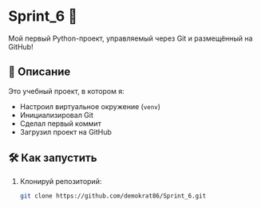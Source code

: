 # Sprint_6 🚀

Мой первый Python-проект, управляемый через Git и размещённый на GitHub!

## 📝 Описание
Это учебный проект, в котором я:
- Настроил виртуальное окружение (`venv`)
- Инициализировал Git
- Сделал первый коммит
- Загрузил проект на GitHub

## 🛠 Как запустить
1. Клонируй репозиторий:
   ```bash
   git clone https://github.com/demokrat86/Sprint_6.git
